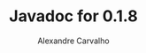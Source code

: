 ---
title: Javadoc for 0.1.8
author: Alexandre Carvalho
menu_title: 0.1.8
category: javadoc_docs
layout: iframe
iframe_url: /docs/0.1.8/site/apidocs/index.html
order: 2
---